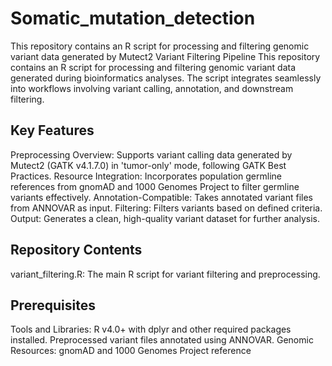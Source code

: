 # Somatic_mutation_detection
This repository contains an R script for processing and filtering genomic variant data generated by Mutect2
Variant Filtering Pipeline
This repository contains an R script for processing and filtering genomic variant data generated during bioinformatics analyses. The script integrates seamlessly into workflows involving variant calling, annotation, and downstream filtering.

## Key Features
Preprocessing Overview: Supports variant calling data generated by Mutect2 (GATK v4.1.7.0) in 'tumor-only' mode, following GATK Best Practices.
Resource Integration: Incorporates population germline references from gnomAD and 1000 Genomes Project to filter germline variants effectively.
Annotation-Compatible: Takes annotated variant files from ANNOVAR as input.
Filtering: Filters variants based on defined criteria.
Output: Generates a clean, high-quality variant dataset for further analysis.
## Repository Contents
variant_filtering.R: The main R script for variant filtering and preprocessing.

## Prerequisites
Tools and Libraries:
R v4.0+ with dplyr and other required packages installed.
Preprocessed variant files annotated using ANNOVAR.
Genomic Resources:
gnomAD and 1000 Genomes Project reference
